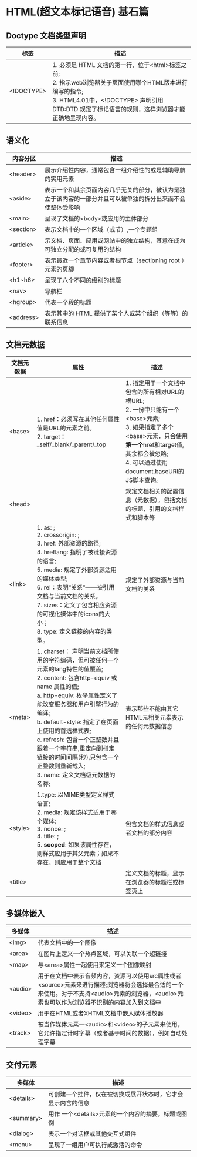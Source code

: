 # HTML(超文本标记语音) 基石篇

## Doctype 文档类型声明

标签                |描述
--------------------|--------
\<!DOCTYPE\>        |1. 必须是 HTML 文档的第一行，位于\<html\>标签之前;<br/>2. 指示web浏览器关于页面使用哪个HTML版本进行编写的指令;<br/>3. HTML4.01中，<!DOCTYPE> 声明引用DTD:DTD 规定了标记语言的规则，这样浏览器才能正确地呈现内容。


## 语义化

内容分区     |描述
------------|--------
\<header\>  |展示介绍性内容，通常包含一组介绍性的或是辅助导航的实用元素
\<aside\>   |表示一个和其余页面内容几乎无关的部分，被认为是独立于该内容的一部分并且可以被单独的拆分出来而不会使整体受影响
\<main\>    |呈现了文档的\<body\>或应用的主体部分
\<section\> |表示文档中的一个区域（或节）,一个专题组
\<article\> |示文档、页面、应用或网站中的独立结构，其意在成为可独立分配的或可复用的结构
\<footer\>  |表示最近一个章节内容或者根节点（sectioning root ）元素的页脚
\<h1~h6\>   |呈现了六个不同的级别的标题
\<nav\>     |导航栏
\<hgroup\>  |代表一个段的标题
\<address\> |表示其中的 HTML 提供了某个人或某个组织（等等）的联系信息

## 文档元数据

文档元数据   |属性      |描述
------------|----------|--------
\<base\>    |1. href：必须写在其他任何属性值是URL的元素之前。<br/>2. target：_self/_blank/_parent/_top|1. 指定用于一个文档中包含的所有相对URL的根URL;<br/>2. 一份中只能有一个\<base\>元素;<br/>3. 如果指定了多个\<base\>元素，只会使用**第一个**href和target值,其余都会被忽略;<br/>4. 可以通过使用 document.baseURI的JS脚本查询。
\<head\>    ||规定文档相关的配置信息（元数据），包括文档的标题，引用的文档样式和脚本等
\<link\>    |1. as: ;<br/>2. crossorigin: ;<br/>3. href: 外部资源的路径;<br/>4. hreflang: 指明了被链接资源的语言;<br/>5. media: 规定了外部资源适用的媒体类型;<br/>6. rel：表明“关系”——被引用文档与当前文档的关系。<br/>7. sizes：定义了包含相应资源的可视化媒体中的icons的大小；<br/>8. type: 定义链接的内容的类型。|规定了外部资源与当前文档的关系
\<meta\>    |1. charset： 声明当前文档所使用的字符编码，但可被任何一个元素的lang特性的值覆盖;<br/>2. content: 包含http-equiv 或name 属性的值;<br/>a. http-equiv: 枚举属性定义了能改变服务器和用户引擎行为的编译;<br/>b. default-style: 指定了在页面上使用的首选样式表;<br/>c. refresh: 包含一个正整数并且跟着一个字符串,重定向到指定链接的时间间隔(秒),只包含一个正整数则重新载入;<br/>3. name: 定义文档级元数据的名称;|表示那些不能由其它HTML元相关元素表示的任何元数据信息
\<style\>   |1.type: 以MIME类型定义样式语言;<br/>2. media: 规定该样式适用于哪个媒体;<br/>3. nonce: ;<br/>4. title: ;<br/>5. **scoped**: 如果该属性存在，则样式应用于其父元素；如果不存在，则应用于整个文档|包含文档的样式信息或者文档的部分内容
\<title\>   ||定义文档的标题，显示在浏览器的标题栏或标签页上

## 多媒体嵌入

多媒体      |描述
------------|--------
\<img\>     |代表文档中的一个图像
\<area\>    |在图片上定义一个热点区域，可以关联一个超链接
\<map\>     |与\<area\>属性一起使用来定义一个图像映射
\<audio\>   |用于在文档中表示音频内容，资源可以使用src属性或者\<source\>元素来进行描述;浏览器将会选择最合适的一个来使用。对于不支持\<audio\>元素的浏览器，\<audio\>元素也可以作为浏览器不识别的内容加入到文档中
\<video\>   |用于在HTML或者XHTML文档中嵌入媒体播放器
\<track\>   |被当作媒体元素—\<audio\>和\<video\>的子元素来使用。它允许指定计时字幕（或者基于时间的数据），例如自动处理字幕

## 交付元素

多媒体      |描述
------------|--------
\<details\>  |可创建一个挂件，仅在被切换成展开状态时，它才会显示内含的信息
\<summary\>  |用作 一个\<details\>元素的一个内容的摘要，标题或图例
\<dialog\>   |表示一个对话框或其他交互式组件
\<menu\>     |呈现了一组用户可执行或激活的命令
